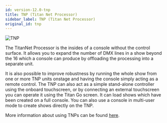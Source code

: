 ```yaml
---
id: version-12.0-tnp
title: TNP (Titan Net Processor)
sidebar_label: TNP (Titan Net Processor)
original_id: tnp
---
```


![TNP](/docs/images/image47.jpeg)

The TitanNet Processor is the insides of a console without the control
surface. It allows you to expand the number of DMX lines in a show
beyond the 16 which a console can produce by offloading the processing
into a separate unit.

It is also possible to improve robustness by running the whole show from
one or more TNP units onstage and having the console simply acting as a
remote control. The TNP can also act as a simple stand-alone controller
using the onboard touchscreen, or by connecting an external touchscreen
you can operate it using the Titan Go screen. It can load shows which
have been created on a full console. You can also use a console in
multi-user mode to create shows directly on the TNP.

More information about using TNPs can be found [here](../titan-net).
